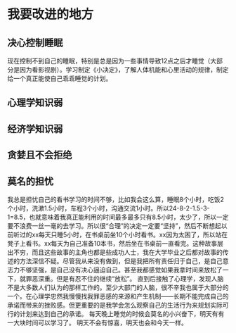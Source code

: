 # 我要改进的地方
## 决心控制睡眠
现在控制不到自己的睡眠，特别是总是因为一些事情导致12点之后才睡觉（大部分是因为看影视剧）。学习制定《小决定》，了解人体机能和心里活动的规律，制定给一个真正能使自己乖乖睡觉的计划。
## 心理学知识弱
## 经济学知识弱
## 贪婪且不会拒绝
## 莫名的担忧
我总是担忧自己的看书学习的时间不够，比如我会这么算，睡眠8个小时，吃饭2个小时，洗漱1.5小时，车程3个小时，沟通交流1小时。所以24-8-2-1.5-3-1=8.5，也就意味着我真正能利用的时间最多最多只有8.5小时，太少了，所以一定要不浪费一丝一毫的去学习。所以很“合理”的决定一定要“坚持”，然后不断想起以前听过的xx每天只睡5小时，在书桌前坐10个小时看书。xx因为太困了，所以站在凳子上看书。xx每天为自己准备10本书，然后坐在书桌前一直看完。这种故事层出不穷，而且这些故事的主角也都是些成功人士，我在大学毕业之后都对故事的传述的方法深信不疑。尽管我从来没有做到，但是我把所有责任归于自己，是自己意志力不够坚强，是自己没有决心逼迫自己。甚至我都感觉如果我拿时间来放松了一下，就罪恶深重。但是有忍不住的继续“放松”。
直到后接触了心理学，发现人脑不是大多数人们认为的那样工作的。至少大部门的人脑，很不辛我也属于大部分的一个。在心理学忠然我慢慢找我罪恶感的来源和产生机制——长期不能完成自己的承诺而带来的挫败感。但更重要的是我学会怎么观察自己的生活行为来规划实际可行的计划来达到自己的承诺。
每天晚上睡觉的时候会莫名的小兴奋下，明天有有一大块时间可以学习了。
明天不会有惊喜，明天也会和今天一样。
